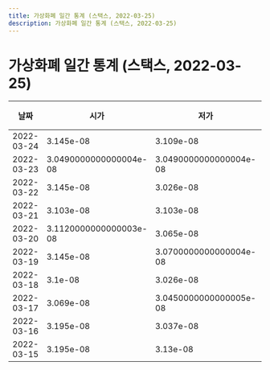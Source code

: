 ```yaml
---
title: 가상화폐 일간 통계 (스택스, 2022-03-25)
description: 가상화폐 일간 통계 (스택스, 2022-03-25)
---
```


가상화폐 일간 통계 (스택스, 2022-03-25)
===

|날짜|시가|저가|고가|종가|비고|
|--|--|--|--|--|--|
|2022-03-24|3.145e-08|3.109e-08|3.189e-08|3.109e-08|    |
|2022-03-23|3.0490000000000004e-08|3.0490000000000004e-08|3.347e-08|3.121e-08|    |
|2022-03-22|3.145e-08|3.026e-08|3.145e-08|3.0490000000000004e-08|    |
|2022-03-21|3.103e-08|3.103e-08|3.1999999999999995e-08|3.167e-08|    |
|2022-03-20|3.1120000000000003e-08|3.065e-08|3.124e-08|3.083e-08|    |
|2022-03-19|3.145e-08|3.0700000000000004e-08|3.186e-08|3.1120000000000003e-08|    |
|2022-03-18|3.1e-08|3.026e-08|3.271e-08|3.042e-08|    |
|2022-03-17|3.069e-08|3.0450000000000005e-08|3.111e-08|3.111e-08|    |
|2022-03-16|3.195e-08|3.037e-08|3.195e-08|3.037e-08|    |
|2022-03-15|3.195e-08|3.13e-08|3.195e-08|3.1309999999999994e-08|    |
